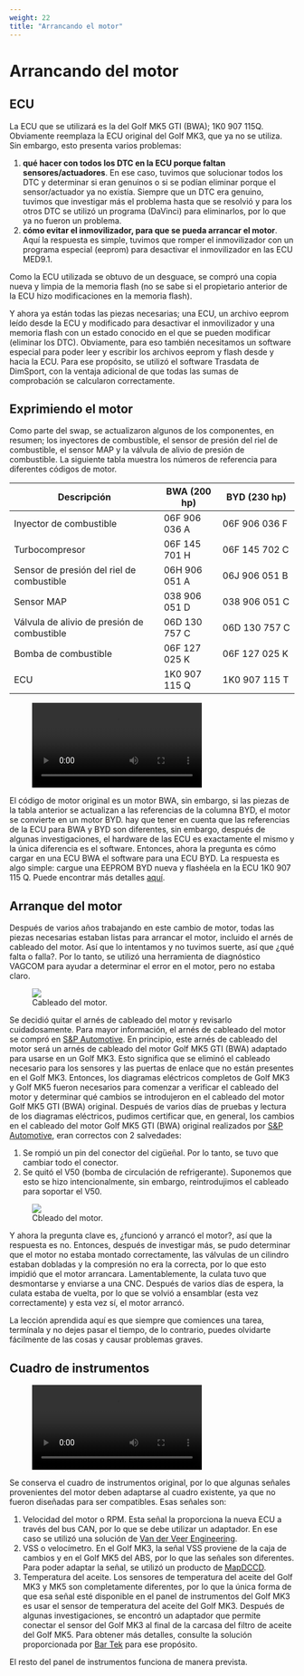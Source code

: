 ```yaml
---
weight: 22
title: "Arrancando el motor"
---
```


# Arrancando del motor

## ECU

La ECU que se utilizará es la del Golf MK5 GTI (BWA); 1K0 907 115Q. Obviamente reemplaza la ECU original del Golf MK3, que ya no se utiliza. Sin embargo, esto presenta varios problemas:

1. **qué hacer con todos los DTC en la ECU porque faltan sensores/actuadores**. En ese caso, tuvimos que solucionar todos los DTC y determinar si eran genuinos o si se podían eliminar porque el sensor/actuador ya no existía. Siempre que un DTC era genuino, tuvimos que investigar más el problema hasta que se resolvió y para los otros DTC se utilizó un programa (DaVinci) para eliminarlos, por lo que ya no fueron un problema.
2. **cómo evitar el inmovilizador, para que se pueda arrancar el motor**. Aquí la respuesta es simple, tuvimos que romper el inmovilizador con un programa especial (eeprom) para desactivar el inmovilizador en las ECU MED9.1.

Como la ECU utilizada se obtuvo de un desguace, se compró una copia nueva y limpia de la memoria flash (no se sabe si el propietario anterior de la ECU hizo modificaciones en la memoria flash).

Y ahora ya están todas las piezas necesarias; una ECU, un archivo eeprom leído desde la ECU y modificado para desactivar el inmovilizador y una memoria flash con un estado conocido en el que se pueden modificar (eliminar los DTC). Obviamente, para eso también necesitamos un software especial para poder leer y escribir los archivos eeprom y flash desde y hacia la ECU. Para ese propósito, se utilizó el software Trasdata de DimSport, con la ventaja adicional de que todas las sumas de comprobación se calcularon correctamente.

## Exprimiendo el motor

Como parte del swap, se actualizaron algunos de los componentes, en resumen; los inyectores de combustible, el sensor de presión del riel de combustible, el sensor MAP y la válvula de alivio de presión de combustible. La siguiente tabla muestra los números de referencia para diferentes códigos de motor.

| Descripción                                 | BWA (200 hp)  | BYD (230 hp)  |
|---------------------------------------------|---------------|---------------|
| Inyector de combustible                     | 06F 906 036 A | 06F 906 036 F |
| Turbocompresor                              | 06F 145 701 H | 06F 145 702 C |
| Sensor de presión del riel de combustible   | 06H 906 051 A | 06J 906 051 B |
| Sensor MAP                                  | 038 906 051 D | 038 906 051 C |
| Válvula de alivio de presión de combustible | 06D 130 757 C | 06D 130 757 C |
| Bomba de combustible                        | 06F 127 025 K | 06F 127 025 K |
| ECU                                         | 1K0 907 115 Q | 1K0 907 115 T |

<figure><video controls><source src="/images/start-engine-01.webm" type="video/webm"></video></figure>

El código de motor original es un motor BWA, sin embargo, si las piezas de la tabla anterior se actualizan a las referencias de la columna BYD, el motor se convierte en un motor BYD. hay que tener en cuenta que las referencias de la ECU para BWA y BYD son diferentes, sin embargo, después de algunas investigaciones, el hardware de las ECU es exactamente el mismo y la única diferencia es el software. Entonces, ahora la pregunta es cómo cargar en una ECU BWA el software para una ECU BYD. La respuesta es algo simple: cargue una EEPROM BYD nueva y flashéela en la ECU 1K0 907 115 Q. Puede encontrar más detalles [aquí](https://www.vwvortex.com/threads/software-advise-needed-for-bwa-engine-with-k04-turbo-s3-injectors.7912113).

## Arranque del motor

Después de varios años trabajando en este cambio de motor, todas las piezas necesarias estaban listas para arrancar el motor, incluido el arnés de cableado del motor. Así que lo intentamos y no tuvimos suerte, así que ¿qué falta o falla?. Por lo tanto, se utilizó una herramienta de diagnóstico VAGCOM para ayudar a determinar el error en el motor, pero no estaba claro.
<figure><img src="/images/intro-engine-wiring.jpg" class="thumb-img"><figcaption>Cableado del motor.</figcaption></figure>

Se decidió quitar el arnés de cableado del motor y revisarlo cuidadosamente. Para mayor información, el arnés de cableado del motor se compró en [S&P Automotive](https://s-pautomotive.com/). En principio, este arnés de cableado del motor será un arnés de cableado del motor Golf MK5 GTI (BWA) adaptado para usarse en un Golf MK3. Esto significa que se eliminó el cableado necesario para los sensores y las puertas de enlace que no están presentes en el Golf MK3. Entonces, los diagramas eléctricos completos de Golf MK3 y Golf MK5 fueron necesarios para comenzar a verificar el cableado del motor y determinar qué cambios se introdujeron en el cableado del motor Golf MK5 GTI (BWA) original. Después de varios días de pruebas y lectura de los diagramas eléctricos, pudimos certificar que, en general, los cambios en el cableado del motor Golf MK5 GTI (BWA) original realizados por [S&P Automotive](https://s-pautomotive.com/), eran correctos con 2 salvedades:

1. Se rompió un pin del conector del cigüeñal. Por lo tanto, se tuvo que cambiar todo el conector.
2. Se quitó el V50 (bomba de circulación de refrigerante). Suponemos que esto se hizo intencionalmente, sin embargo, reintrodujimos el cableado para soportar el V50.
<figure><img src="/images/intro-engine-rebuild.jpg" class="thumb-img"><figcaption>Cbleado del motor.</figcaption></figure>

Y ahora la pregunta clave es, ¿funcionó y arrancó el motor?, así que la respuesta es no. Entonces, después de investigar más, se pudo determinar que el motor no estaba montado correctamente, las válvulas de un cilindro estaban dobladas y la compresión no era la correcta, por lo que esto impidió que el motor arrancara. Lamentablemente, la culata tuvo que desmontarse y enviarse a una CNC. Después de varios días de espera, la culata estaba de vuelta, por lo que se volvió a ensamblar (esta vez correctamente) y esta vez sí, el motor arrancó.

La lección aprendida aquí es que siempre que comiences una tarea, termínala y no dejes pasar el tiempo, de lo contrario, puedes olvidarte fácilmente de las cosas y causar problemas graves.

## Cuadro de instrumentos
<figure><video controls><source src="/images/start-engine-02.webm" type="video/webm"></video></figure>

Se conserva el cuadro de instrumentos original, por lo que algunas señales provenientes del motor deben adaptarse al cuadro existente, ya que no fueron diseñadas para ser compatibles. Esas señales son:

1. Velocidad del motor o RPM. Esta señal la proporciona la nueva ECU a través del bus CAN, por lo que se debe utilizar un adaptador. En ese caso se utilizó una solución de [Van der Veer Engineering](https://www.vdveer-engineering.nl/en/products/can-controller/can-controller-overview).
2. VSS o velocímetro. En el Golf MK3, la señal VSS proviene de la caja de cambios y en el Golf MK5 del ABS, por lo que las señales son diferentes. Para poder adaptar la señal, se utilizó un producto de [MapDCCD](https://mapdccd.com/vss.html).
3. Temperatura del aceite. Los sensores de temperatura del aceite del Golf MK3 y MK5 son completamente diferentes, por lo que la única forma de que esa señal esté disponible en el panel de instrumentos del Golf MK3 es usar el sensor de temperatura del aceite del Golf MK3. Después de algunas investigaciones, se encontró un adaptador que permite conectar el sensor del Golf MK3 al final de la carcasa del filtro de aceite del Golf MK5. Para obtener más detalles, consulte la solución proporcionada por [Bar Tek](https://www.bar-tek.com/temperature-gauge-adapter-2-0l-2-5l-tfsi) para ese propósito.

El resto del panel de instrumentos funciona de manera prevista.